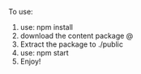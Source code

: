 To use:

1. use: npm install
2. download the content package @
3. Extract the package to ./public
4. use: npm start
5. Enjoy!
